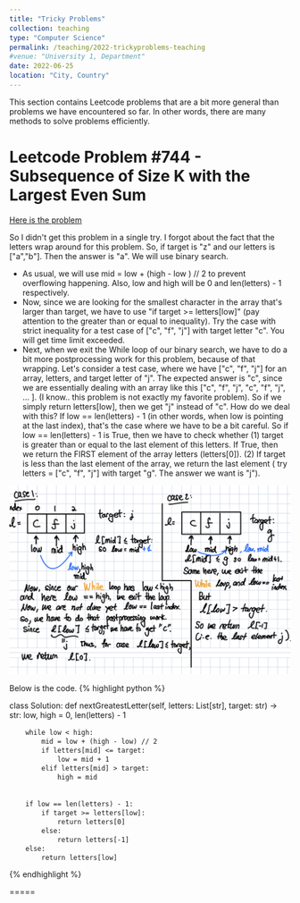 ```yaml
---
title: "Tricky Problems"
collection: teaching
type: "Computer Science"
permalink: /teaching/2022-trickyproblems-teaching
#venue: "University 1, Department"
date: 2022-06-25
location: "City, Country"
---
```


This section contains Leetcode problems that are a bit more general than problems we have encountered so far.  In other words, there are many methods to solve problems efficiently.  

Leetcode Problem #744 - Subsequence of Size K with the Largest Even Sum 
=====

[Here is the problem](https://leetcode.com/problems/find-smallest-letter-greater-than-target/)

So I didn't get this problem in a single try.  I forgot about the fact that the letters wrap around for this problem.  So, if target is "z" and our letters is ["a","b"].  Then the answer is "a".  We will use binary search. 
- As usual, we will use mid = low + (high - low ) // 2 to prevent overflowing happening. Also, low and high will be 0 and len(letters) - 1 respectively. 
- Now, since we are looking for the smallest character in the array that's larger than target, we have to use "if target >= letters[low]" (pay attention to the greater than or equal to inequality). Try the case with strict inequality for a test case of ["c", "f", "j"] with target letter "c".  You will get time limit exceeded. 
- Next, when we exit the While loop of our binary search, we have to do a bit more postprocessing work for this problem, because of that wrapping. Let's consider a test case, where we have ["c", "f", "j"] for an array, letters, and target letter of "j".  The expected answer is "c", since we are essentially dealing with an array like this ["c", "f", "j", "c", "f", "j", ... ].  (I know.. this problem is not exactly my favorite problem).  So if we simply return letters[low], then we get "j" instead of "c".  How do we deal with this?  If low == len(letters) - 1 (in other words, when low is pointing at the last index), that's the case where we have to be a bit careful. So if low == len(letters) - 1 is True, then we have to check whether (1) target is greater than or equal to the last element of this letters.  If True, then we return the FIRST element of the array letters (letters[0]).  (2) If target is less than the last element of the array, we return the last element ( try letters = ["c", "f", "j"] with target "g".  The answer we want is "j"). 

![Visual Solution Leetcode 744](/images/Leetcode744.jpeg)

Below is the code. 
{% highlight python %}

class Solution:
    def nextGreatestLetter(self, letters: List[str], target: str) -> str:
        low, high = 0, len(letters) - 1
        
        while low < high: 
            mid = low + (high - low) // 2
            if letters[mid] <= target:
                low = mid + 1
            elif letters[mid] > target:
                high = mid

                
        if low == len(letters) - 1:
            if target >= letters[low]:
                return letters[0]
            else:
                return letters[-1]
        else:
            return letters[low]
        

{% endhighlight %} 

=====
